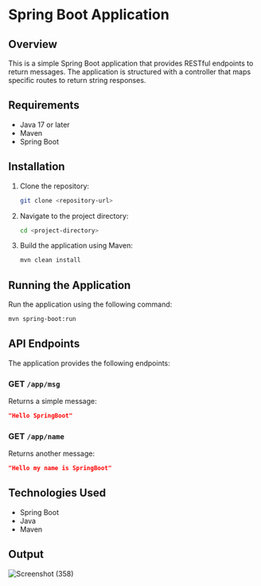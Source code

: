 # Spring Boot Application

## Overview
This is a simple Spring Boot application that provides RESTful endpoints to return messages. The application is structured with a controller that maps specific routes to return string responses.

## Requirements
- Java 17 or later
- Maven
- Spring Boot

## Installation
1. Clone the repository:
   ```sh
   git clone <repository-url>
   ```
2. Navigate to the project directory:
   ```sh
   cd <project-directory>
   ```
3. Build the application using Maven:
   ```sh
   mvn clean install
   ```

## Running the Application
Run the application using the following command:
```sh
mvn spring-boot:run
```

## API Endpoints
The application provides the following endpoints:

### GET `/app/msg`
Returns a simple message:
```json
"Hello SpringBoot"
```

### GET `/app/name`
Returns another message:
```json
"Hello my name is SpringBoot"
```

## Technologies Used
- Spring Boot
- Java
- Maven

## Output

![Screenshot (358)](https://github.com/user-attachments/assets/16d8127d-48b3-4a76-9ca8-74ab3744f263)


